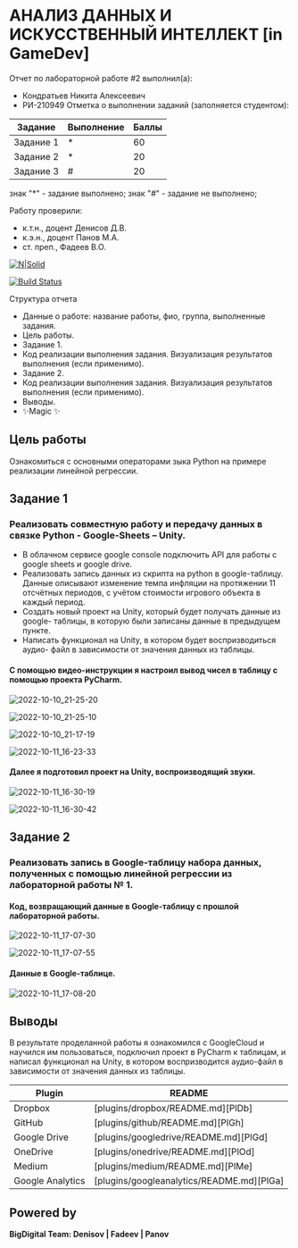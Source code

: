 # АНАЛИЗ ДАННЫХ И ИСКУССТВЕННЫЙ ИНТЕЛЛЕКТ [in GameDev]
Отчет по лабораторной работе #2 выполнил(а):
- Кондратьев Никита Алексеевич
- РИ-210949
Отметка о выполнении заданий (заполняется студентом):

| Задание | Выполнение | Баллы |
| ------ | ------ | ------ |
| Задание 1 | * | 60 |
| Задание 2 | * | 20 |
| Задание 3 | # | 20 |

знак "*" - задание выполнено; знак "#" - задание не выполнено;

Работу проверили:
- к.т.н., доцент Денисов Д.В.
- к.э.н., доцент Панов М.А.
- ст. преп., Фадеев В.О.

[![N|Solid](https://cldup.com/dTxpPi9lDf.thumb.png)](https://nodesource.com/products/nsolid)

[![Build Status](https://travis-ci.org/joemccann/dillinger.svg?branch=master)](https://travis-ci.org/joemccann/dillinger)

Структура отчета

- Данные о работе: название работы, фио, группа, выполненные задания.
- Цель работы.
- Задание 1.
- Код реализации выполнения задания. Визуализация результатов выполнения (если применимо).
- Задание 2.
- Код реализации выполнения задания. Визуализация результатов выполнения (если применимо).
- Выводы.
- ✨Magic ✨

## Цель работы
Ознакомиться с основными операторами зыка Python на примере реализации линейной регрессии.

## Задание 1
### Реализовать совместную работу и передачу данных в связке Python - Google-Sheets – Unity.
- В облачном сервисе google console подключить API для работы с google
sheets и google drive.
- Реализовать запись данных из скрипта на python в google-таблицу. Данные
описывают изменение темпа инфляции на протяжении 11 отсчётных периодов, с
учётом стоимости игрового объекта в каждый период.
- Создать новый проект на Unity, который будет получать данные из google-
таблицы, в которую были записаны данные в предыдущем пункте.
- Написать функционал на Unity, в котором будет воспризводиться аудио-
файл в зависимости от значения данных из таблицы.

#### С помощью видео-инструкции я настроил вывод чисел в таблицу с помощью проекта PyCharm.

![2022-10-10_21-25-20](https://user-images.githubusercontent.com/113256538/195087671-46daacd5-7d43-4e76-9e9e-470d51680525.png)

![2022-10-10_21-25-10](https://user-images.githubusercontent.com/113256538/195087775-53a8481b-c3d6-4aa6-b523-9d82c4c09b83.png)

![2022-10-10_21-17-19](https://user-images.githubusercontent.com/113256538/195088281-402f5ec3-94ef-4fed-bb83-1690728cd99c.png)

![2022-10-11_16-23-33](https://user-images.githubusercontent.com/113256538/195088321-fb6fb09e-936f-4e97-9617-f7afc40f0f1a.png)

#### Далее я подготовил проект на Unity, воспроизводящий звуки.

![2022-10-11_16-30-19](https://user-images.githubusercontent.com/113256538/195088623-34e9c0a5-faa9-419a-ae20-20246153f02d.png)

![2022-10-11_16-30-42](https://user-images.githubusercontent.com/113256538/195088742-23f6ae99-8149-4e99-899e-d3c867f4de5f.png)




## Задание 2
### Реализовать запись в Google-таблицу набора данных, полученных с помощью линейной регрессии из лабораторной работы № 1.

#### Код, возвращающий данные в Google-таблицу с прошлой лабораторной работы.

![2022-10-11_17-07-30](https://user-images.githubusercontent.com/113256538/195090445-494c13f9-0a26-4f0c-820f-906ffdb341ee.png)

![2022-10-11_17-07-55](https://user-images.githubusercontent.com/113256538/195090524-87e609f2-edf7-4137-a04c-f732863f86b6.png)

#### Данные в Google-таблице.

![2022-10-11_17-08-20](https://user-images.githubusercontent.com/113256538/195090771-171a7410-ccad-4b31-a5eb-8cb0a571ce55.png)





## Выводы

В результате проделанной работы я ознакомился с GoogleCloud и научился им пользоваться, подключил проект в PyCharm к таблицам, и написал функционал на Unity, в котором воспризводится аудио-файл в зависимости от значения данных из таблицы.

| Plugin | README |
| ------ | ------ |
| Dropbox | [plugins/dropbox/README.md][PlDb] |
| GitHub | [plugins/github/README.md][PlGh] |
| Google Drive | [plugins/googledrive/README.md][PlGd] |
| OneDrive | [plugins/onedrive/README.md][PlOd] |
| Medium | [plugins/medium/README.md][PlMe] |
| Google Analytics | [plugins/googleanalytics/README.md][PlGa] |

## Powered by

**BigDigital Team: Denisov | Fadeev | Panov**
